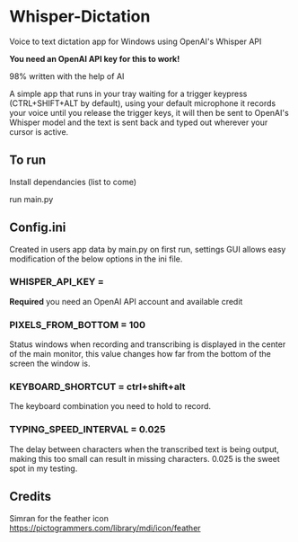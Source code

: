 # Whisper-Dictation
Voice to text dictation app for Windows using OpenAI's Whisper API

**You need an OpenAI API key for this to work!**

98% written with the help of AI

A simple app that runs in your tray waiting for a trigger keypress (CTRL+SHIFT+ALT by default), using your default microphone it records your voice until you release the trigger keys, it will then be sent to OpenAI's Whisper model and the text is sent back and typed out wherever your cursor is active.

## To run

Install dependancies (list to come)

run main.py

## Config.ini

Created in users app data by main.py on first run, settings GUI allows easy modification of the below options in the ini file.

### WHISPER_API_KEY =

**Required** you need an OpenAI API account and available credit

### PIXELS_FROM_BOTTOM = 100

Status windows when recording and transcribing is displayed in the center of the main monitor, this value changes how far from the bottom of the screen the window is.

### KEYBOARD_SHORTCUT = ctrl+shift+alt

The keyboard combination you need to hold to record.

### TYPING_SPEED_INTERVAL = 0.025

The delay between characters when the transcribed text is being output, making this too small can result in missing characters. 0.025 is the sweet spot in my testing.



## Credits
Simran for the feather icon
https://pictogrammers.com/library/mdi/icon/feather
